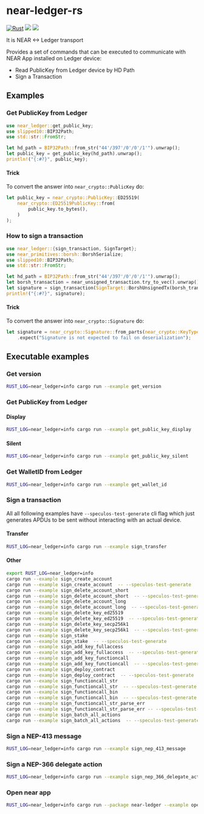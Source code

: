 # near-ledger-rs

[![Rust](https://github.com/khorolets/near-ledger-rs/actions/workflows/rust.yml/badge.svg?branch=main)](https://github.com/khorolets/near-ledger-rs/actions/workflows/rust.yml)
[![](http://meritbadge.herokuapp.com/near-ledger)](https://crates.io/crates/near-ledger)
[![]( https://docs.rs/near-ledger/badge.svg)]( https://docs.rs/near-ledger/)

It is NEAR <-> Ledger transport


Provides a set of commands that can be executed to communicate with NEAR App installed on Ledger device:

* Read PublicKey from Ledger device by HD Path
* Sign a Transaction


## Examples


### Get PublicKey from Ledger


```rust
use near_ledger::get_public_key;
use slipped10::BIP32Path;
use std::str::FromStr;

let hd_path = BIP32Path::from_str("44'/397'/0'/0'/1'").unwrap();
let public_key = get_public_key(hd_path).unwrap();
println!("{:#?}", public_key);
```


#### Trick


To convert the answer into `near_crypto::PublicKey` do:

```rust
let public_key = near_crypto::PublicKey::ED25519(
    near_crypto::ED25519PublicKey::from(
        public_key.to_bytes(),
    )
);
```


### How to sign a transaction


```rust
use near_ledger::{sign_transaction, SignTarget};
use near_primitives::borsh::BorshSerialize;
use slipped10::BIP32Path;
use std::str::FromStr;

let hd_path = BIP32Path::from_str("44'/397'/0'/0'/1'").unwrap();
let borsh_transaction = near_unsigned_transaction.try_to_vec().unwrap();
let signature = sign_transaction(SignTarget::BorshUnsignedTx(borsh_transaction), hd_path).unwrap();
println!("{:#?}", signature);
```


#### Trick

To convert the answer into `near_crypto::Signature` do:


```rust
let signature = near_crypto::Signature::from_parts(near_crypto::KeyType::ED25519, &signature)
    .expect("Signature is not expected to fail on deserialization");
```

## Executable examples

### Get version

```bash
RUST_LOG=near_ledger=info cargo run --example get_version
```

### Get PublicKey from Ledger

#### Display

```bash
RUST_LOG=near_ledger=info cargo run --example get_public_key_display
```
#### Silent

```bash
RUST_LOG=near_ledger=info cargo run --example get_public_key_silent
```

### Get WalletID from Ledger

```bash
RUST_LOG=near_ledger=info cargo run --example get_wallet_id
```
### Sign a transaction

All all following examples have `--speculos-test-generate` cli flag which just generates APDUs
to be sent without interacting with an actual device.

#### Transfer

```bash
RUST_LOG=near_ledger=info cargo run --example sign_transfer
```

#### Other

```bash
export RUST_LOG=near_ledger=info
cargo run --example sign_create_account
cargo run --example sign_create_account  -- --speculos-test-generate
cargo run --example sign_delete_account_short
cargo run --example sign_delete_account_short  -- --speculos-test-generate
cargo run --example sign_delete_account_long
cargo run --example sign_delete_account_long  -- --speculos-test-generate
cargo run --example sign_delete_key_ed25519
cargo run --example sign_delete_key_ed25519  -- --speculos-test-generate
cargo run --example sign_delete_key_secp256k1
cargo run --example sign_delete_key_secp256k1  -- --speculos-test-generate
cargo run --example sign_stake
cargo run --example sign_stake  -- --speculos-test-generate
cargo run --example sign_add_key_fullaccess
cargo run --example sign_add_key_fullaccess  -- --speculos-test-generate
cargo run --example sign_add_key_functioncall
cargo run --example sign_add_key_functioncall  -- --speculos-test-generate
cargo run --example sign_deploy_contract
cargo run --example sign_deploy_contract  -- --speculos-test-generate
cargo run --example sign_functioncall_str
cargo run --example sign_functioncall_str  -- --speculos-test-generate
cargo run --example sign_functioncall_bin
cargo run --example sign_functioncall_bin  -- --speculos-test-generate
cargo run --example sign_functioncall_str_parse_err
cargo run --example sign_functioncall_str_parse_err -- --speculos-test-generate
cargo run --example sign_batch_all_actions
cargo run --example sign_batch_all_actions  -- --speculos-test-generate
```

### Sign a NEP-413 message

```bash
RUST_LOG=near_ledger=info cargo run --example sign_nep_413_message
```

### Sign a NEP-366 delegate action

```bash
RUST_LOG=near_ledger=info cargo run --example sign_nep_366_delegate_action
```

### Open near app

```bash
RUST_LOG=near_ledger=info cargo run --package near-ledger --example open_application 
```

